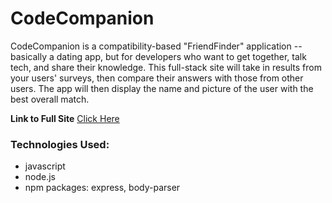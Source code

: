 # CodeCompanion

CodeCompanion is a compatibility-based "FriendFinder" application -- basically a dating app, but for developers who want to get together, talk tech, and share their knowledge. This full-stack site will take in results from your users' surveys, then compare their answers with those from other users. The app will then display the name and picture of the user with the best overall match. 

**Link to Full Site** 
[Click Here](https://dry-spire-15711.herokuapp.com/home)



### Technologies Used:
* javascript
* node.js
* npm packages: express, body-parser

